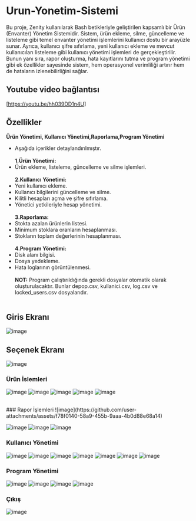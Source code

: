 # Urun-Yonetim-Sistemi
   Bu proje, Zenity kullanılarak Bash betikleriyle geliştirilen kapsamlı bir Ürün (Envanter) Yönetim Sistemidir. Sistem, ürün ekleme, silme, güncelleme ve listeleme gibi temel envanter yönetimi işlemlerini kullanıcı dostu bir arayüzle sunar. Ayrıca, kullanıcı şifre sıfırlama, yeni kullanıcı ekleme ve mevcut kullanıcıları listeleme gibi kullanıcı yönetimi işlemleri de gerçekleştirilir. Bunun yanı sıra, rapor oluşturma, hata kayıtlarını tutma ve program yönetimi gibi ek özellikler sayesinde sistem, hem operasyonel verimliliği artırır hem de hataların izlenebilirliğini sağlar.
## Youtube video bağlantısı
[https://youtu.be/hh039DD1n4U]
</br>
## Özellikler
**Ürün Yönetimi, Kullanıcı Yönetimi,Raporlama,Program Yönetimi**
 + Aşağıda içerikler detaylandırılmıştır.</br></br>
 **1.Ürün Yönetimi:**
 + Ürün ekleme, listeleme, güncelleme ve silme işlemleri. </br></br>
**2.Kullanıcı Yönetimi:**
 + Yeni kullanıcı ekleme.
 + Kullanıcı bilgilerini güncelleme ve silme.
 + Kilitli hesapları açma ve şifre sıfırlama.
 + Yönetici yetkileriyle hesap yönetimi. </br></br>
**3.Raporlama:**
 + Stokta azalan ürünlerin listesi.
 + Minimum stoklara oranların hesaplanması.
 + Stokların toplam değerlerinin hesaplanması. </br></br>
**4.Program Yönetimi:**
 + Disk alanı bilgisi.
 + Dosya yedekleme.
 + Hata loglarının görüntülenmesi. </br></br>
**NOT:** Program çalıştırıldığında gerekli dosyalar otomatik olarak oluşturulacaktır. Bunlar depop.csv, kullanici.csv, log.csv ve locked_users.csv dosyalarıdır.</br></br>
## Giris Ekranı
![image](https://github.com/user-attachments/assets/a2ec4880-9a03-4014-afd0-18b01f661dbf)
</br>
## Seçenek Ekranı
![image](https://github.com/user-attachments/assets/c3164a8b-6e38-4ee7-bbf6-d3a295a96a62)
</br>
### Ürün İslemleri
![image](https://github.com/user-attachments/assets/246bdedb-f6fe-43c7-802a-e5c0f17b72d6)
![image](https://github.com/user-attachments/assets/aebecb22-f4d6-4627-8e1c-cbd959611237)
![image](https://github.com/user-attachments/assets/73ad050c-48b8-4bf9-8b93-679ed7251c68)
![image](https://github.com/user-attachments/assets/89053345-b4d8-412c-83d7-d038dab3a6ee)
![image](https://github.com/user-attachments/assets/30a3212b-9ab3-468e-beb8-1dc40173214f)

</br>
### Rapor İşlemleri
![image](https://github.com/user-attachments/assets/f78f0140-58a9-455b-9aaa-4b0d88e68a14)

![image](https://github.com/user-attachments/assets/82c7ca7f-b627-409e-9d35-0d1a2c66d170)
![image](https://github.com/user-attachments/assets/e77e6166-e189-4640-b881-49af091a8845)
![image](https://github.com/user-attachments/assets/3e32b2ea-1c7e-4467-9cb2-1b1c478904f1)
</br>
### Kullanıcı Yönetimi
![image](https://github.com/user-attachments/assets/6e90003f-12a6-4355-b268-30b2a9937cd7)
![image](https://github.com/user-attachments/assets/f1afdb16-5116-4e40-a61a-a221ffe6845e)
![image](https://github.com/user-attachments/assets/4df759b4-7db6-419f-83c0-3c764eb18f02)
![image](https://github.com/user-attachments/assets/adaa718a-b6a9-48e5-aba6-9c53366816df)
![image](https://github.com/user-attachments/assets/535ed835-7c92-4f40-9c9a-ca22a59f0107)
![image](https://github.com/user-attachments/assets/d8bfff3c-2260-4d95-a35b-5a86f09c6441)
![image](https://github.com/user-attachments/assets/6dc9fda6-c9c2-484d-bcc0-97a486346f82)
</br>
### Program Yönetimi
![image](https://github.com/user-attachments/assets/a8605aad-da1d-4698-9a75-00d801aa1a88)
![image](https://github.com/user-attachments/assets/59f3fe74-c6b3-4ee8-84c3-7390301383dc)
![image](https://github.com/user-attachments/assets/fa1c50d2-4265-4fe6-9b57-e353cf0bc01d)
![image](https://github.com/user-attachments/assets/c521f2d0-753c-4de5-af85-2027ae56ab8b)
</br>
### Çıkış
![image](https://github.com/user-attachments/assets/5770c8f9-ea11-4278-ba28-dee307084004)
</br>









